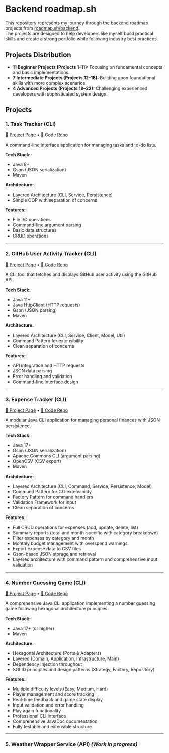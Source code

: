 # Backend roadmap.sh

This repository represents my journey through the backend roadmap projects from [roadmap.sh/backend](https://roadmap.sh/backend).  
The projects are designed to help developers like myself build practical skills and create a strong portfolio while following industry best practices.

## Projects Distribution
- **11 Beginner Projects (Projects 1–11):** Focusing on fundamental concepts and basic implementations.
- **7 Intermediate Projects (Projects 12–18):** Building upon foundational skills with more complex scenarios.
- **4 Advanced Projects (Projects 19–22):** Challenging experienced developers with sophisticated system design.

## Projects

### 1. Task Tracker (CLI)
[🔗 Project Page](https://roadmap.sh/projects/task-tracker) • [📁 Code Repo](https://github.com/Shockp/Backend-Projects/tree/main/task-tracker)

A command-line interface application for managing tasks and to-do lists.

**Tech Stack:**
- Java 8+
- Gson (JSON serialization)
- Maven

**Architecture:**
- Layered Architecture (CLI, Service, Persistence)
- Simple OOP with separation of concerns

**Features:**
- File I/O operations
- Command-line argument parsing
- Basic data structures
- CRUD operations

---

### 2. GitHub User Activity Tracker (CLI)
[🔗 Project Page](https://roadmap.sh/projects/github-user-activity) • [📁 Code Repo](https://github.com/Shockp/Backend-Projects/tree/main/github-user-activity)

A CLI tool that fetches and displays GitHub user activity using the GitHub API.

**Tech Stack:**
- Java 11+
- Java HttpClient (HTTP requests)
- Gson (JSON parsing)
- Maven

**Architecture:**
- Layered Architecture (CLI, Service, Client, Model, Util)
- Command Pattern for extensibility
- Clean separation of concerns

**Features:**
- API integration and HTTP requests
- JSON data parsing
- Error handling and validation
- Command-line interface design

---

### 3. Expense Tracker (CLI)
[🔗 Project Page](https://roadmap.sh/projects/expense-tracker) • [📁 Code Repo](https://github.com/Shockp/Backend-Projects/tree/main/expense-tracker)

A modular Java CLI application for managing personal finances with JSON persistence.

**Tech Stack:**
- Java 17+
- Gson (JSON serialization)
- Apache Commons CLI (argument parsing)
- OpenCSV (CSV export)
- Maven

**Architecture:**
- Layered Architecture (CLI, Command, Service, Persistence, Model)
- Command Pattern for CLI extensibility
- Factory Pattern for command handlers
- Validation Framework for input
- Clean separation of concerns

**Features:**
- Full CRUD operations for expenses (add, update, delete, list)
- Summary reports (total and month-specific with category breakdown)
- Filter expenses by category and month
- Monthly budget management with overspend warnings
- Export expense data to CSV files
- Gson-based JSON storage and retrieval
- Layered architecture with command pattern and comprehensive input validation

---

### 4. Number Guessing Game (CLI)
[🔗 Project Page](https://roadmap.sh/projects/number-guessing-game) • [📁 Code Repo](https://github.com/Shockp/Backend-Projects/tree/main/number-guessing-game)

A comprehensive Java CLI application implementing a number guessing game following hexagonal architecture principles.

**Tech Stack:**
- Java 17+ (or higher)
- Maven

**Architecture:**
- Hexagonal Architecture (Ports & Adapters)
- Layered (Domain, Application, Infrastructure, Main)
- Dependency Injection throughout
- SOLID principles and design patterns (Strategy, Factory, Repository)

**Features:**
- Multiple difficulty levels (Easy, Medium, Hard)
- Player management and score tracking
- Real-time feedback and game state display
- Input validation and error handling
- Play again functionality
- Professional CLI interface
- Comprehensive JavaDoc documentation
- Fully testable and extensible structure

---

### 5. Weather Wrapper Service (API) *(Work in progress)*
